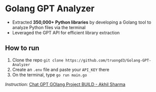 # Golang GPT Analyzer

- Extracted **350,000+ Python libraries** by developing a Golang tool to analyze Python files via the terminal
- Leveraged the GPT API for efficient library extraction

## How to run

1. Clone the repo `git clone https://github.com/truongd3/Golang-GPT-Analyzer`
2. Create an `.env` file and paste your `API_KEY` there
3. On the terminal, type `go run main.go`

_Instruction_: [Chat GPT GOlang Project BUILD - 
Akhil Sharma](https://youtu.be/QNIQXpdpBuA?si=P06cOCYCZlWuD9vi)